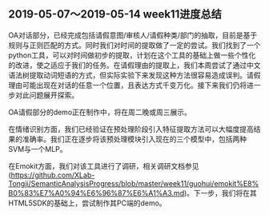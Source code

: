 ## 2019-05-07～2019-05-14 week11进度总结

OA对话部分，已经完成包括请假意图/审核人/请假种类/部门的抽取，目前是基于规则与正则匹配的方式。同时我们对时间的提取做了一定的尝试。我们找到了一个python工具，可以对时间做初步的提取，计划在这个工具的基础上做一些个性化的改进，使之适应于我们的任务。在请假理由的提取上，我们本周尝试了通过中文语法树提取动词短语的方式，但实际实验下来发现这种方法很容易造成误判。请假理由可能出现在对话的任意一个位置，且表达方式千变万化。接下来我们仍将进一步对此问题展开探索。

OA请假部分的demo正在制作中，将在周二晚或周三展示。

在情绪识别方面，我们已经验证在预处理阶段引入特征提取方法可以大幅度提高结果的准确率。我们正在逐步将该预处理模块引入现在的三个模型中，包括两种SVM与一个MLP。

在Emokit方面，我们对该工具进行了调研，相关调研文档参见(https://github.com/XLab-Tongji/SemanticAnalysisProgress/blob/master/week11/guohui/emokit%E8%B0%83%E7%A0%94%E6%96%87%E6%A1%A3.md)。下一步，我们将在其HTML5SDK的基础上，尝试制作其PC端的demo。





